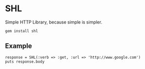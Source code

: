 # SHL

Simple HTTP Library, because simple is simpler.

    gem install shl

## Example

    response = SHL(:verb => :get, :url => 'http://www.google.com')
    puts response.body